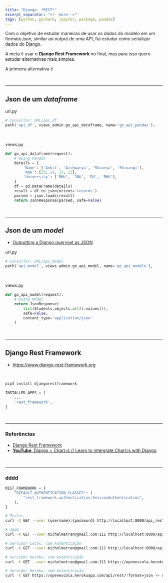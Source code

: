 ```yaml
---
title: "Django: *REST*"
excerpt_separator: "<!--more-->"
tags: [python, pycharm, jupyter, package, pandas]
---
```


Com o objetivo de estudar maneiras de usar os dados do modelo em um formato _json_, similar ao output de uma API, fui estudar como serializar dados do Django.

A meta é usar o **Django Rest Framework** no final, mas para isso quero estudar alternativas mais simples.

A primeira alternativa é

<br>

---

## Json de um _dataframe_

url.py

```python
# Consultar: URL/api_df
path('api_df', views_admin.go_api_dataframe, name='go_api_pandas'),
```

<br>

views.py

```python
def go_api_dataframe(request):
    # Using Pandas
    details = {
        'Name': ['Ankit', 'Aishwarya', 'Shaurya', 'Shivangi'],
        'Age': [23, 21, 22, 21],
        'University': ['BHU', 'JNU', 'DU', 'BHU'],
    }
    df = pd.DataFrame(details)
    result = df.to_json(orient='records')
    parsed = json.loads(result)
    return JsonResponse(parsed, safe=False)

```

<br>

---

## Json de um _model_

- [Outputting a Django queryset as JSON](https://www.yellowduck.be/posts/outputting-django-queryset-json)

url.py

```python
# Consultar: URL/api_model
path('api_model', views_admin.go_api_model, name='go_api_modelo'),
```

<br>

views.py

```python
def go_api_model(request):
    # Using Model
    return JsonResponse(
        list(Students.objects.all().values()),
        safe=False,
        content_type='application/json'
    )
```

<br>

---

## Django Rest Framework

- https://www.django-rest-framework.org

<br>

```bash
pip3 install djangorestframework
```

```python
INSTALLED_APPS = [
    ...
    'rest_framework',
]
```

<br>

---

### Referências

- [Django Rest Framework](http://www.django-rest-framework.org/)
- [**YouTube**: Django + Chart.js // Learn to intergrate Chart.js with Django](https://www.youtube.com/watch?v=B4Vmm3yZPgc)



<br>

---

### dddd

```python
REST_FRAMEWORK = {
    "DEFAULT_AUTHENTICATION_CLASSES": (
        "rest_framework.authentication.SessionAuthentication",
    ),
}
```

```bash
# Testes
curl -X GET --user {username}:{password} http://localhost:8000/api_rest2

# dddd
curl -X GET --user michelmetran@gmail.com:111 http://localhost:8000/api_rest2 >> output-file.json

# Servidor Local, com Autenticação
curl -X GET --user michelmetran@gmail.com:111 http://localhost:8000/api/rest/?format=json >> output-file.json

# Servidor Heroku, com Autenticação
curl -X GET --user michelmetran@gmail.com:111 https://openescola.herokuapp.com/api/rest/?format=json >> output-file.json

# Servidor Heroku, sem Autenticação
curl -X GET https://openescola.herokuapp.com/api/rest/?format=json >> output-file.json
```
